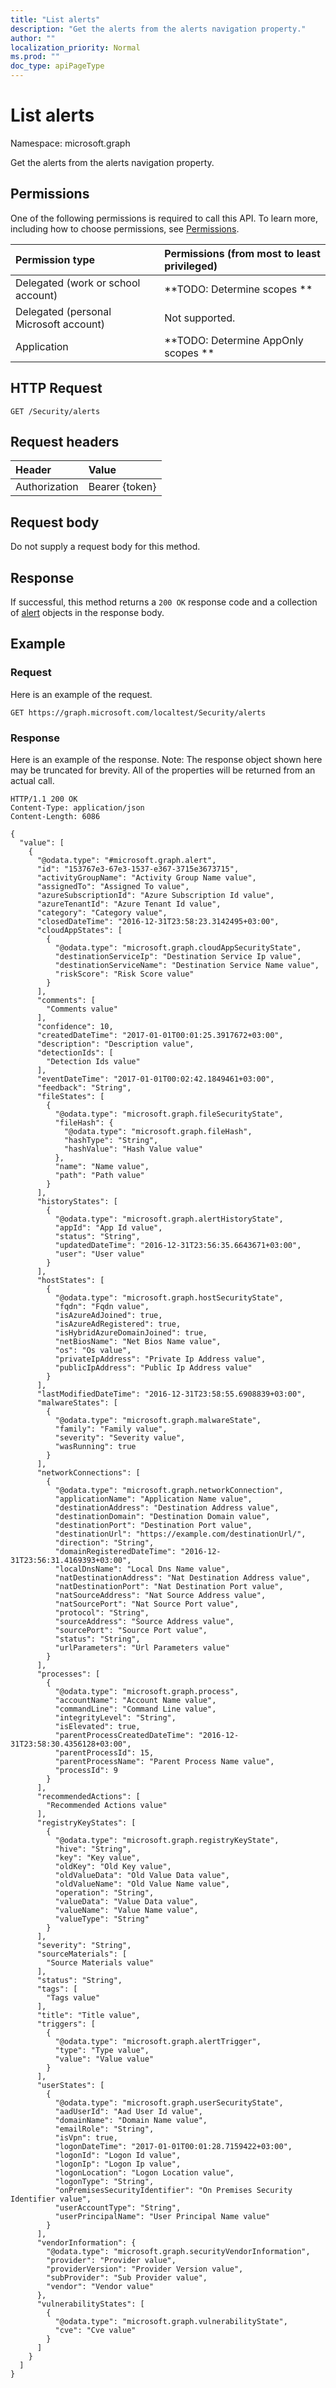 ```yaml
---
title: "List alerts"
description: "Get the alerts from the alerts navigation property."
author: ""
localization_priority: Normal
ms.prod: ""
doc_type: apiPageType
---
```


# List alerts

Namespace: microsoft.graph

Get the alerts from the alerts navigation property.

## Permissions
One of the following permissions is required to call this API. To learn more, including how to choose permissions, see [Permissions](/concepts/permissions-reference.md).

|Permission type|Permissions (from most to least privileged)|
|:---|:---|
|Delegated (work or school account)|**TODO: Determine scopes **|
|Delegated (personal Microsoft account)|Not supported.|
|Application|**TODO: Determine AppOnly scopes **|

## HTTP Request
<!-- {
  "blockType": "ignored"
}
-->
``` http
GET /Security/alerts
```

## Request headers
|Header|Value|
|:---|:---|
|Authorization|Bearer {token}|

## Request body
Do not supply a request body for this method.

## Response
If successful, this method returns a `200 OK` response code and a collection of [alert](../resources/alert.md) objects in the response body.

## Example

### Request
Here is an example of the request.
<!-- {
  "blockType": "request",
  "name": "get_alert"
}
-->
``` http
GET https://graph.microsoft.com/localtest/Security/alerts
```

### Response
Here is an example of the response. Note: The response object shown here may be truncated for brevity. All of the properties will be returned from an actual call.
<!-- {
  "blockType": "response",
  "truncated": true,
  "@odata.type": "collection(microsoft.graph.alert)"
}
-->
``` http
HTTP/1.1 200 OK
Content-Type: application/json
Content-Length: 6086

{
  "value": [
    {
      "@odata.type": "#microsoft.graph.alert",
      "id": "153767e3-67e3-1537-e367-3715e3673715",
      "activityGroupName": "Activity Group Name value",
      "assignedTo": "Assigned To value",
      "azureSubscriptionId": "Azure Subscription Id value",
      "azureTenantId": "Azure Tenant Id value",
      "category": "Category value",
      "closedDateTime": "2016-12-31T23:58:23.3142495+03:00",
      "cloudAppStates": [
        {
          "@odata.type": "microsoft.graph.cloudAppSecurityState",
          "destinationServiceIp": "Destination Service Ip value",
          "destinationServiceName": "Destination Service Name value",
          "riskScore": "Risk Score value"
        }
      ],
      "comments": [
        "Comments value"
      ],
      "confidence": 10,
      "createdDateTime": "2017-01-01T00:01:25.3917672+03:00",
      "description": "Description value",
      "detectionIds": [
        "Detection Ids value"
      ],
      "eventDateTime": "2017-01-01T00:02:42.1849461+03:00",
      "feedback": "String",
      "fileStates": [
        {
          "@odata.type": "microsoft.graph.fileSecurityState",
          "fileHash": {
            "@odata.type": "microsoft.graph.fileHash",
            "hashType": "String",
            "hashValue": "Hash Value value"
          },
          "name": "Name value",
          "path": "Path value"
        }
      ],
      "historyStates": [
        {
          "@odata.type": "microsoft.graph.alertHistoryState",
          "appId": "App Id value",
          "status": "String",
          "updatedDateTime": "2016-12-31T23:56:35.6643671+03:00",
          "user": "User value"
        }
      ],
      "hostStates": [
        {
          "@odata.type": "microsoft.graph.hostSecurityState",
          "fqdn": "Fqdn value",
          "isAzureAdJoined": true,
          "isAzureAdRegistered": true,
          "isHybridAzureDomainJoined": true,
          "netBiosName": "Net Bios Name value",
          "os": "Os value",
          "privateIpAddress": "Private Ip Address value",
          "publicIpAddress": "Public Ip Address value"
        }
      ],
      "lastModifiedDateTime": "2016-12-31T23:58:55.6908839+03:00",
      "malwareStates": [
        {
          "@odata.type": "microsoft.graph.malwareState",
          "family": "Family value",
          "severity": "Severity value",
          "wasRunning": true
        }
      ],
      "networkConnections": [
        {
          "@odata.type": "microsoft.graph.networkConnection",
          "applicationName": "Application Name value",
          "destinationAddress": "Destination Address value",
          "destinationDomain": "Destination Domain value",
          "destinationPort": "Destination Port value",
          "destinationUrl": "https://example.com/destinationUrl/",
          "direction": "String",
          "domainRegisteredDateTime": "2016-12-31T23:56:31.4169393+03:00",
          "localDnsName": "Local Dns Name value",
          "natDestinationAddress": "Nat Destination Address value",
          "natDestinationPort": "Nat Destination Port value",
          "natSourceAddress": "Nat Source Address value",
          "natSourcePort": "Nat Source Port value",
          "protocol": "String",
          "sourceAddress": "Source Address value",
          "sourcePort": "Source Port value",
          "status": "String",
          "urlParameters": "Url Parameters value"
        }
      ],
      "processes": [
        {
          "@odata.type": "microsoft.graph.process",
          "accountName": "Account Name value",
          "commandLine": "Command Line value",
          "integrityLevel": "String",
          "isElevated": true,
          "parentProcessCreatedDateTime": "2016-12-31T23:58:30.4356128+03:00",
          "parentProcessId": 15,
          "parentProcessName": "Parent Process Name value",
          "processId": 9
        }
      ],
      "recommendedActions": [
        "Recommended Actions value"
      ],
      "registryKeyStates": [
        {
          "@odata.type": "microsoft.graph.registryKeyState",
          "hive": "String",
          "key": "Key value",
          "oldKey": "Old Key value",
          "oldValueData": "Old Value Data value",
          "oldValueName": "Old Value Name value",
          "operation": "String",
          "valueData": "Value Data value",
          "valueName": "Value Name value",
          "valueType": "String"
        }
      ],
      "severity": "String",
      "sourceMaterials": [
        "Source Materials value"
      ],
      "status": "String",
      "tags": [
        "Tags value"
      ],
      "title": "Title value",
      "triggers": [
        {
          "@odata.type": "microsoft.graph.alertTrigger",
          "type": "Type value",
          "value": "Value value"
        }
      ],
      "userStates": [
        {
          "@odata.type": "microsoft.graph.userSecurityState",
          "aadUserId": "Aad User Id value",
          "domainName": "Domain Name value",
          "emailRole": "String",
          "isVpn": true,
          "logonDateTime": "2017-01-01T00:01:28.7159422+03:00",
          "logonId": "Logon Id value",
          "logonIp": "Logon Ip value",
          "logonLocation": "Logon Location value",
          "logonType": "String",
          "onPremisesSecurityIdentifier": "On Premises Security Identifier value",
          "userAccountType": "String",
          "userPrincipalName": "User Principal Name value"
        }
      ],
      "vendorInformation": {
        "@odata.type": "microsoft.graph.securityVendorInformation",
        "provider": "Provider value",
        "providerVersion": "Provider Version value",
        "subProvider": "Sub Provider value",
        "vendor": "Vendor value"
      },
      "vulnerabilityStates": [
        {
          "@odata.type": "microsoft.graph.vulnerabilityState",
          "cve": "Cve value"
        }
      ]
    }
  ]
}
```

